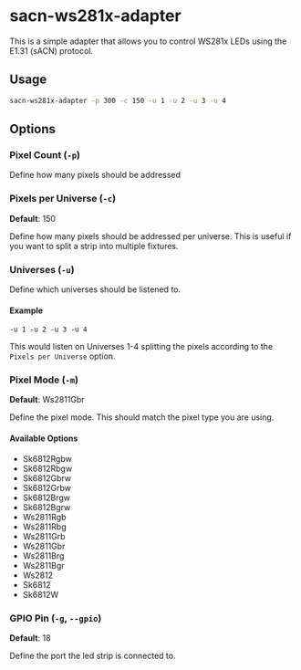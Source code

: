 # sacn-ws281x-adapter

This is a simple adapter that allows you to control WS281x LEDs using the E1.31 (sACN) protocol.

## Usage

```bash
sacn-ws281x-adapter -p 300 -c 150 -u 1 -u 2 -u 3 -u 4
```

## Options

### Pixel Count (`-p`)

Define how many pixels should be addressed

### Pixels per Universe (`-c`)

**Default**: 150

Define how many pixels should be addressed per universe. This is useful if you want to split a strip into multiple fixtures.

### Universes (`-u`)

Define which universes should be listened to.

#### Example
`-u 1 -u 2 -u 3 -u 4`

This would listen on Universes 1-4 splitting the pixels according to the `Pixels per Universe` option.

### Pixel Mode (`-m`)

**Default**: Ws2811Gbr

Define the pixel mode. This should match the pixel type you are using.

#### Available Options

* Sk6812Rgbw
* Sk6812Rbgw
* Sk6812Gbrw
* Sk6812Grbw
* Sk6812Brgw
* Sk6812Bgrw
* Ws2811Rgb
* Ws2811Rbg
* Ws2811Grb
* Ws2811Gbr
* Ws2811Brg
* Ws2811Bgr
* Ws2812
* Sk6812
* Sk6812W

### GPIO Pin (`-g`, `--gpio`)

**Default**: 18

Define the port the led strip is connected to.
